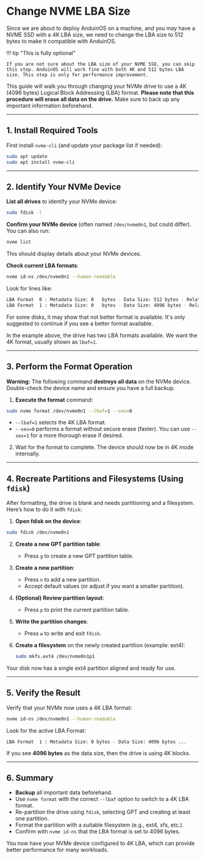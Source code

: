 # Change NVME LBA Size

Since we are about to deploy AnduinOS on a machine, and you may have a NVME SSD with a 4K LBA size, we need to change the LBA size to 512 bytes to make it compatible with AnduinOS.

!!! tip "This is fully optional"

    If you are not sure about the LBA size of your NVME SSD, you can skip this step. AnduinOS will work fine with both 4K and 512 bytes LBA size. This step is only for performance improvement.

This guide will walk you through changing your NVMe drive to use a 4K (4096 bytes) Logical Block Addressing (LBA) format. **Please note that this procedure will erase all data on the drive.** Make sure to back up any important information beforehand.

---

## 1. Install Required Tools

First install `nvme-cli` (and update your package list if needed):

```bash
sudo apt update
sudo apt install nvme-cli
```

---

## 2. Identify Your NVMe Device

**List all drives** to identify your NVMe device:

```bash
sudo fdisk -l
```

**Confirm your NVMe device** (often named `/dev/nvme0n1`, but could differ). You can also run:

```bash
nvme list
```

This should display details about your NVMe devices.

**Check current LBA formats**:

```bash title="Check LBA Formats"
nvme id-ns /dev/nvme0n1 --human-readable
```

Look for lines like:

```bash
LBA Format  0 : Metadata Size: 0   bytes - Data Size: 512 bytes - Relative Performance: 0x2 Good (in use)
LBA Format  1 : Metadata Size: 0   bytes - Data Size: 4096 bytes - Relative Performance: 0x1 Better 
```

For some disks, it may show that not better format is available. It's only suggested to continue if you see a better format available.

In the example above, the drive has two LBA formats available. We want the 4K format, usually shown as `lbaf=1`.

---

## 3. Perform the Format Operation

**Warning:** The following command **destroys all data** on the NVMe device. Double-check the device name and ensure you have a full backup.

1. **Execute the format** command:

```bash
sudo nvme format /dev/nvme0n1 --lbaf=1 --ses=0
```

- `--lbaf=1` selects the 4K LBA format.
- `--ses=0` performs a format without secure erase (faster). You can use `--ses=1` for a more thorough erase if desired.

2. Wait for the format to complete. The device should now be in 4K mode internally.

---

## 4. Recreate Partitions and Filesystems (Using `fdisk`)

After formatting, the drive is blank and needs partitioning and a filesystem. Here’s how to do it with `fdisk`:

1. **Open fdisk on the device**:

```bash
sudo fdisk /dev/nvme0n1
```

2. **Create a new GPT partition table**:
    - Press `g` to create a new GPT partition table.

3. **Create a new partition**:
    - Press `n` to add a new partition.
    - Accept default values (or adjust if you want a smaller partition).

4. **(Optional) Review partition layout**:
    - Press `p` to print the current partition table.

5. **Write the partition changes**:
    - Press `w` to write and exit `fdisk`.

6. **Create a filesystem** on the newly created partition (example: ext4):

    ```bash
    sudo mkfs.ext4 /dev/nvme0n1p1
    ```

Your disk now has a single ext4 partition aligned and ready for use.

---

## 5. Verify the Result

Verify that your NVMe now uses a 4K LBA format:

```bash
nvme id-ns /dev/nvme0n1 --human-readable
```

Look for the active LBA Format:

```
LBA Format  1 : Metadata Size: 0 bytes - Data Size: 4096 bytes ...
```

If you see **4096 bytes** as the data size, then the drive is using 4K blocks.

---

## 6. Summary

- **Backup** all important data beforehand.
- Use `nvme format` with the correct `--lbaf` option to switch to a 4K LBA format.
- Re-partition the drive using `fdisk`, selecting GPT and creating at least one partition.
- Format the partition with a suitable filesystem (e.g., ext4, xfs, etc.).
- Confirm with `nvme id-ns` that the LBA format is set to 4096 bytes.

You now have your NVMe device configured to 4K LBA, which can provide better performance for many workloads.